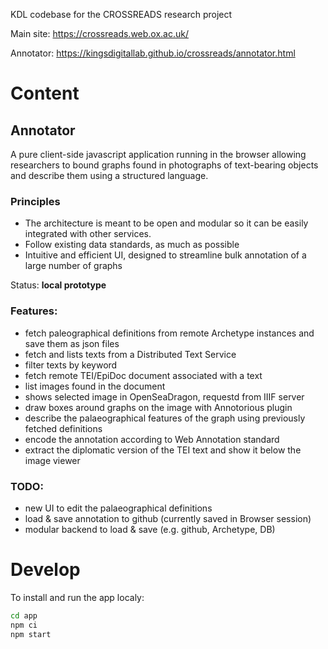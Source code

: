 KDL codebase for the CROSSREADS research project

Main site: https://crossreads.web.ox.ac.uk/

Annotator: https://kingsdigitallab.github.io/crossreads/annotator.html

# Content

## Annotator

A pure client-side javascript application running in the browser allowing researchers
to bound graphs found in photographs of text-bearing objects and describe them using 
a structured language.

### Principles

* The architecture is meant to be open and modular so it can be easily integrated with other services.
* Follow existing data standards, as much as possible
* Intuitive and efficient UI, designed to streamline bulk annotation of a large number of graphs

Status: **local prototype**

### Features:

* fetch paleographical definitions from remote Archetype instances and save them as json files
* fetch and lists texts from a Distributed Text Service
* filter texts by keyword
* fetch remote TEI/EpiDoc document associated with a text
* list images found in the document
* shows selected image in OpenSeaDragon, requestd from IIIF server
* draw boxes around graphs on the image with Annotorious plugin
* describe the palaeographical features of the graph using previously fetched definitions
* encode the annotation according to Web Annotation standard
* extract the diplomatic version of the TEI text and show it below the image viewer

### TODO:

* new UI to edit the palaeographical definitions
* load & save annotation to github (currently saved in Browser session)
* modular backend to load & save (e.g. github, Archetype, DB)


# Develop

To install and run the app localy:

```bash
cd app
npm ci
npm start
```

